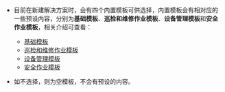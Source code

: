* 目前在新建解决方案时，会有四个内置模板可供选择，内置模板会有相对应的一些预设内容，分别为**基础模板**、**巡检和维修作业模板**、**设备管理模板**和**安全作业模板**，相关介绍可查看：
  + [基础模板](http://userguide.idongmobility.cn/#/系统配置手册/模板详细说明/基础模板)
  + [巡检和维修作业模板](http://userguide.idongmobility.cn/#/系统配置手册/模板详细说明/巡检和维修作业模板)
  + [设备管理模板](http://userguide.idongmobility.cn/#/系统配置手册/模板详细说明/设备管理模板)
  + [安全作业模板](http://userguide.idongmobility.cn/#/系统配置手册/模板详细说明/安全作业模板)

* 如不选择，则为空模板，不会有预设的内容。